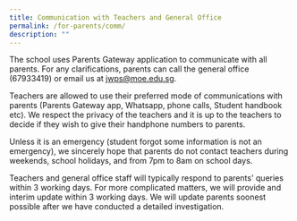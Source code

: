 ```yaml
---
title: Communication with Teachers and General Office
permalink: /for-parents/comm/
description: ""
---
```



The school uses Parents Gateway application to communicate with all parents. For any clarifications, parents can call the general office (67933419) or email us at jwps@moe.edu.sg.

Teachers are allowed to use their preferred mode of communications with parents (Parents Gateway app, Whatsapp, phone calls, Student handbook etc). We respect the privacy of the teachers and it is up to the teachers to decide if they wish to give their handphone numbers to parents.

Unless it is an emergency (student forgot some information is not an emergency), we sincerely hope that parents do not contact teachers during weekends, school holidays, and from 7pm to 8am on school days.

Teachers and general office staff will typically respond to parents' queries within 3 working days. For more complicated matters, we will provide and interim update within 3 working days. We will update parents soonest possible after we have conducted a detailed investigation.